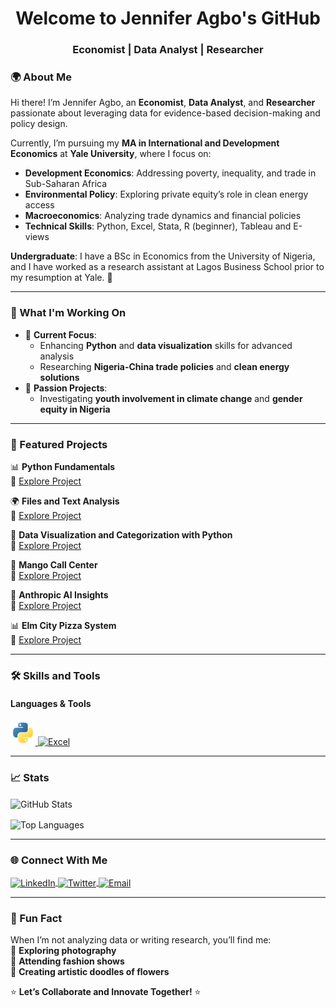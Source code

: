 <h1 align="center"> Welcome to Jennifer Agbo's GitHub </h1>
<h3 align="center"> Economist | Data Analyst | Researcher </h3>

### 🌍 About Me
Hi there! I’m Jennifer Agbo, an **Economist**, **Data Analyst**, and **Researcher** passionate about leveraging data for evidence-based decision-making and policy design.  

Currently, I’m pursuing my **MA in International and Development Economics** at **Yale University**, where I focus on:
- **Development Economics**: Addressing poverty, inequality, and trade in Sub-Saharan Africa  
- **Environmental Policy**: Exploring private equity’s role in clean energy access  
- **Macroeconomics**: Analyzing trade dynamics and financial policies
- **Technical Skills**: Python, Excel, Stata, R (beginner), Tableau and E-views 

**Undergraduate**: I have a BSc in Economics from the University of Nigeria, and I have worked as a research assistant at Lagos Business School prior to my resumption at Yale. 🌸

---

### 🔭 What I'm Working On
- 🌱 **Current Focus**:
  - Enhancing **Python** and **data visualization** skills for advanced analysis
  - Researching **Nigeria-China trade policies** and **clean energy solutions**  
- 📘 **Passion Projects**:
  - Investigating **youth involvement in climate change** and **gender equity in Nigeria**  

---
### 📂 Featured Projects
📊 **Python Fundamentals**  
🔗 [Explore Project](https://github.com/Jenamara-Agbo/Python-Fundamentals)

🌍 **Files and Text Analysis**  
🔗 [Explore Project](https://github.com/Jenamara-Agbo/Working-with-Files-and-Text-Analysis)

📝 **Data Visualization and Categorization with Python**  
🔗 [Explore Project](Data-Visualization-and-Categorization-with-Python)

📝 **Mango Call Center**  
🔗 [Explore Project](https://github.com/Jenamara-Agbo/Automated-Mango-Call-Center-in-Mali-Python-)

📝 **Anthropic AI Insights**  
🔗 [Explore Project](https://github.com/Jenamara-Agbo/Anthropic-Constitutional-AI-Analysis-and-Insights)

📊 **Elm City Pizza System**  
🔗 [Explore Project](https://github.com/Jenamara-Agbo/Python-Function-Practice-and-Elm-City-Pizza-Ordering-System)

---

### 🛠️ Skills and Tools
#### **Languages & Tools**
<p align="left">
  <a href="https://www.python.org" target="_blank"> 
    <img src="https://raw.githubusercontent.com/devicons/devicon/master/icons/python/python-original.svg" alt="Python" width="40" height="40"/> 
 
  </a>
  <a href="https://www.microsoft.com/en-us/microsoft-365/excel" target="_blank"> 
    <img src="https://img.icons8.com/color/48/000000/microsoft-excel-2019--v1.png" alt="Excel" width="40" height="40"/> 
  </a>
</p>

---

### 📈 Stats
<p>
  <img align="center" src="https://github-readme-stats.vercel.app/api?username=jenamara-agbo&show_icons=true&locale=en&theme=radical" alt="GitHub Stats" />
</p>
<p>
  <img align="center" src="https://github-readme-stats.vercel.app/api/top-langs?username=jenamara-agbo&show_icons=true&locale=en&layout=compact&theme=radical" alt="Top Languages" />
</p>

---

### 🌐 Connect With Me
<p align="left">
  <a href="https://www.linkedin.com/in/jennifer-agbo00/" target="blank">
    <img align="center" src="https://img.icons8.com/fluent/48/000000/linkedin.png" alt="LinkedIn" height="40" width="40" />
  </a>
  <a href="https://twitter.com/jennifer_agbo1" target="blank">
    <img align="center" src="https://img.icons8.com/fluent/48/000000/twitter.png" alt="Twitter" height="40" width="40" />
  </a>
  <a href="mailto:jennifer.agbo@yale.edu" target="blank">
    <img align="center" src="https://img.icons8.com/fluent/48/000000/gmail.png" alt="Email" height="40" width="40" />
  </a>
</p>

---

### 🌟 Fun Fact
When I’m not analyzing data or writing research, you’ll find me:  
📸 **Exploring photography**  
💃 **Attending fashion shows**  
🎨 **Creating artistic doodles of flowers**  

⭐ **Let’s Collaborate and Innovate Together!** ⭐
